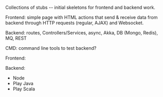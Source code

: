 Collections of stubs -- initial skeletons for frontend and backend work.

Frontend: simple page with HTML actions that send & receive data from
backend through HTTP requests (regular, AJAX) and Websocket.

Backend: routes, Controllers/Services, async, Akka, DB (Mongo, Redis),
MQ, REST

CMD: command line tools to test backend?

Frontend:


Backend:

- Node
- Play Java
- Play Scala
